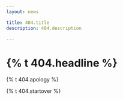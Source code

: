 ```yaml
---
layout: news

title: 404.title
description: 404.description

---  
```

<div class="row" id="pageNotFound">
  <div class="container">
    <div class="col-sm-10 col-sm-offset-1 text-center">
      <h1>{% t 404.headline %}</h1>
      <p class="lead">{% t 404.apology %}</p>
      <p>{% t 404.startover %}</p>
    </div>
  </div>
</div>
